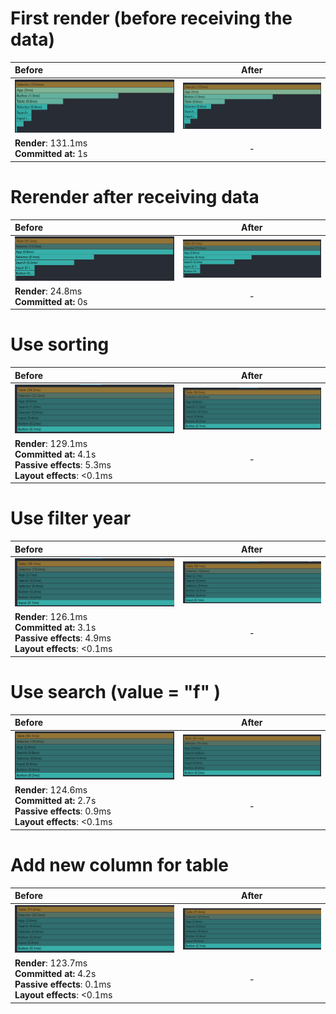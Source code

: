 # First render (before receiving the data)

| Before  | After  | 
|:-------|:-------:|
| ![BeforeFirstRender](./docs/before/first-open.png) | ![AfterFirstRender](./docs/before/first-open.png) |
| **Render**: 131.1ms<br>**Committed at:** 1s |  - |

# Rerender after receiving data

| Before  | After  | 
|:-------|:-------:|
| ![BeforeData](./docs/before/first-data.png) | ![AfterData](./docs/before/first-data.png) |
| **Render**: 24.8ms<br>**Committed at:** 0s | -  |

# Use sorting

| Before  | After  | 
|:-------|:-------:|
| ![BeforeSored](./docs/before/sorted.png) | ![AfterSorted](./docs/before/sorted.png) |
| **Render**: 129.1ms<br>**Committed at:** 4.1s<br>**Passive effects**: 5.3ms<br>**Layout effects**: <0.1ms | -  |


# Use filter year

| Before  | After  | 
|:-------|:-------:|
| ![BeforeFilter](./docs/before/selected-year.png) | ![AfterFilter](./docs/before/selected-year.png) |
| **Render**: 126.1ms<br>**Committed at:** 3.1s<br>**Passive effects**: 4.9ms<br>**Layout effects**: <0.1ms | - |


# Use search (value = "f" )

| Before  | After  | 
|:-------|:-------:|
| ![BeforeSearchF](./docs/before/search-f.png) | ![AfterSearchF](./docs/before/search-f.png) |
| **Render**: 124.6ms<br>**Committed at:** 2.7s<br>**Passive effects**: 0.9ms<br>**Layout effects**: <0.1ms | -  |

# Add new column for table

| Before  | After  | 
|:-------|:-------:|
| ![BeforeNewCol](./docs/before/new-col.png) | ![AfterNewCol](./docs/before/new-col.png) |
| **Render**: 123.7ms<br>**Committed at:** 4.2s<br>**Passive effects**: 0.1ms<br>**Layout effects**: <0.1ms | -  |